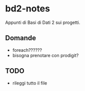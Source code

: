 # bd2-notes

Appunti di Basi di Dati 2 sui progetti.

## Domande

- foreach??????
- bisogna prenotare con prodigit?

## TODO

- rileggi tutto il file

